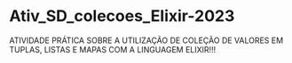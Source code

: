 # Ativ_SD_colecoes_Elixir-2023
ATIVIDADE PRÁTICA SOBRE A UTILIZAÇÃO DE COLEÇÃO DE VALORES EM TUPLAS, LISTAS E MAPAS COM A LINGUAGEM ELIXIR!!!
